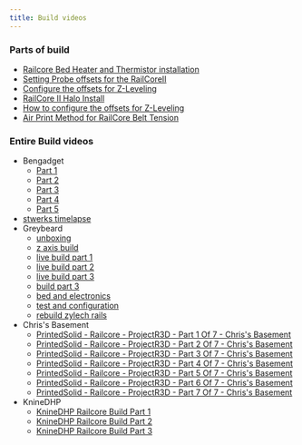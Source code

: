 ```yaml
---
title: Build videos
---
```


### Parts of build

 * [Railcore Bed Heater and Thermistor installation](https://www.youtube.com/watch?v=g_x9JUW02aA)
 * [Setting Probe offsets for the RailCoreII](https://www.youtube.com/watch?v=bGOpKtG6eWc) 
 * [Configure the offsets for Z-Leveling](https://www.youtube.com/watch?v=qeFGLb8Gf6U)
 * [RailCore II Halo Install](https://www.youtube.com/watch?v=9udGI_555m0)
 * [How to configure the offsets for Z-Leveling](https://www.youtube.com/watch?v=qeFGLb8Gf6U)
 * [Air Print Method for RailCore Belt Tension](https://www.youtube.com/watch?v=ib19Mr9uRl8)
 

### Entire Build videos
* Bengadget
  * [Part 1](https://www.youtube.com/watch?v=Ghtefw_6oyc)
  * [Part 2](https://www.youtube.com/watch?v=oz7WfpGCz1Y)
  * [Part 3](https://www.youtube.com/watch?v=B_3ZVqZVEl0)
  * [Part 4](https://www.youtube.com/watch?v=1Mvz7LZ5GGg)
  * [Part 5](https://www.youtube.com/watch?v=-rhgRnJ0iwk)
* [stwerks timelapse](https://www.youtube.com/watch?v=kIuY_h2I_4Q)
* Greybeard
   * [unboxing](https://www.youtube.com/watch?v=HUBBb8WHJRM)
   * [z axis build](https://www.youtube.com/watch?v=kFqO3lkFea4) 
   * [live build part 1](https://www.youtube.com/watch?v=rK_BJqYiGoo)
   * [live build part 2](https://www.youtube.com/watch?v=pu2B-M_c6VU)
   * [live build part 3](https://www.youtube.com/watch?v=Udko3NbFcCc)
   * [build part 3](https://www.youtube.com/watch?v=835s0i_wojY)
   * [bed and electronics](https://www.youtube.com/watch?v=z696rsbmims)
   * [test and configuration](https://www.youtube.com/watch?v=DXMKiwsfHcM)
   * [rebuild zylech rails](https://www.youtube.com/watch?v=EGD0oWCHK00)
 * Chris's Basement
   * [PrintedSolid - Railcore - ProjectR3D - Part 1 Of 7 - Chris's Basement](https://www.youtube.com/watch?v=YO-rBDPIUYg)
   * [PrintedSolid - Railcore - ProjectR3D - Part 2 Of 7 - Chris's Basement](https://www.youtube.com/watch?v=T9lPmv_-RhI)
   * [PrintedSolid - Railcore - ProjectR3D - Part 3 Of 7 - Chris's Basement](https://www.youtube.com/watch?v=-aE3d40gows) 
   * [PrintedSolid - Railcore - ProjectR3D - Part 4 Of 7 - Chris's Basement](https://youtu.be/Jri0HigoJC0) 
   * [PrintedSolid - Railcore - ProjectR3D - Part 5 Of 7 - Chris's Basement](https://youtu.be/5hzGMiXhL6Q) 
   * [PrintedSolid - Railcore - ProjectR3D - Part 6 Of 7 - Chris's Basement](https://youtu.be/0VsyJLxns-0) 
   * [PrintedSolid - Railcore - ProjectR3D - Part 7 Of 7 - Chris's Basement](https://youtu.be/0mfu-o4JG28)
 * KnineDHP
   * [KnineDHP Railcore Build Part 1](https://youtu.be/tcnUh3-DgP8)
   * [KnineDHP Railcore Build Part 2](https://www.youtube.com/watch?v=r_5sj3mrVSY)
   * [KnineDHP Railcore Build Part 3](https://www.youtube.com/watch?v=5fIiC_JBw58)
